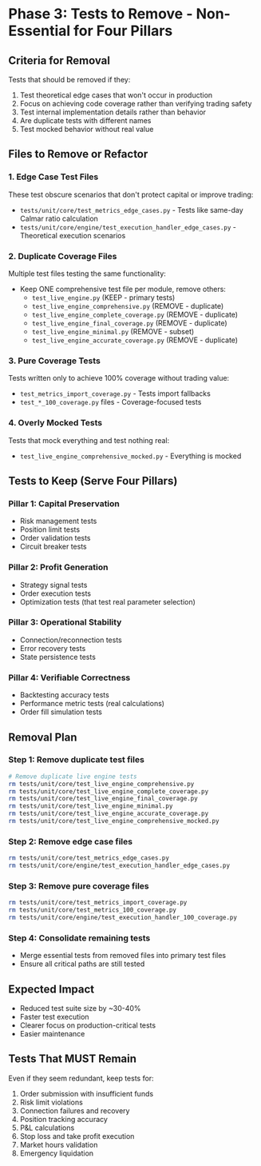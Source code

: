 # Phase 3: Tests to Remove - Non-Essential for Four Pillars

## Criteria for Removal
Tests that should be removed if they:
1. Test theoretical edge cases that won't occur in production
2. Focus on achieving code coverage rather than verifying trading safety
3. Test internal implementation details rather than behavior
4. Are duplicate tests with different names
5. Test mocked behavior without real value

## Files to Remove or Refactor

### 1. Edge Case Test Files
These test obscure scenarios that don't protect capital or improve trading:
- `tests/unit/core/test_metrics_edge_cases.py` - Tests like same-day Calmar ratio calculation
- `tests/unit/core/engine/test_execution_handler_edge_cases.py` - Theoretical execution scenarios

### 2. Duplicate Coverage Files
Multiple test files testing the same functionality:
- Keep ONE comprehensive test file per module, remove others:
  - `test_live_engine.py` (KEEP - primary tests)
  - `test_live_engine_comprehensive.py` (REMOVE - duplicate)
  - `test_live_engine_complete_coverage.py` (REMOVE - duplicate)
  - `test_live_engine_final_coverage.py` (REMOVE - duplicate)
  - `test_live_engine_minimal.py` (REMOVE - subset)
  - `test_live_engine_accurate_coverage.py` (REMOVE - duplicate)

### 3. Pure Coverage Tests
Tests written only to achieve 100% coverage without trading value:
- `test_metrics_import_coverage.py` - Tests import fallbacks
- `test_*_100_coverage.py` files - Coverage-focused tests

### 4. Overly Mocked Tests
Tests that mock everything and test nothing real:
- `test_live_engine_comprehensive_mocked.py` - Everything is mocked

## Tests to Keep (Serve Four Pillars)

### Pillar 1: Capital Preservation
- Risk management tests
- Position limit tests
- Order validation tests
- Circuit breaker tests

### Pillar 2: Profit Generation
- Strategy signal tests
- Order execution tests
- Optimization tests (that test real parameter selection)

### Pillar 3: Operational Stability
- Connection/reconnection tests
- Error recovery tests
- State persistence tests

### Pillar 4: Verifiable Correctness
- Backtesting accuracy tests
- Performance metric tests (real calculations)
- Order fill simulation tests

## Removal Plan

### Step 1: Remove duplicate test files
```bash
# Remove duplicate live engine tests
rm tests/unit/core/test_live_engine_comprehensive.py
rm tests/unit/core/test_live_engine_complete_coverage.py
rm tests/unit/core/test_live_engine_final_coverage.py
rm tests/unit/core/test_live_engine_minimal.py
rm tests/unit/core/test_live_engine_accurate_coverage.py
rm tests/unit/core/test_live_engine_comprehensive_mocked.py
```

### Step 2: Remove edge case files
```bash
rm tests/unit/core/test_metrics_edge_cases.py
rm tests/unit/core/engine/test_execution_handler_edge_cases.py
```

### Step 3: Remove pure coverage files
```bash
rm tests/unit/core/test_metrics_import_coverage.py
rm tests/unit/core/test_metrics_100_coverage.py
rm tests/unit/core/engine/test_execution_handler_100_coverage.py
```

### Step 4: Consolidate remaining tests
- Merge essential tests from removed files into primary test files
- Ensure all critical paths are still tested

## Expected Impact
- Reduced test suite size by ~30-40%
- Faster test execution
- Clearer focus on production-critical tests
- Easier maintenance

## Tests That MUST Remain
Even if they seem redundant, keep tests for:
1. Order submission with insufficient funds
2. Risk limit violations
3. Connection failures and recovery
4. Position tracking accuracy
5. P&L calculations
6. Stop loss and take profit execution
7. Market hours validation
8. Emergency liquidation